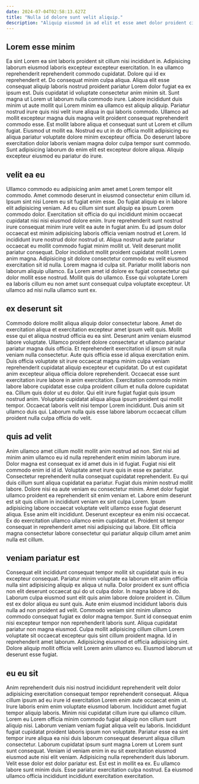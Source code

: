 ```yaml
---
date: 2024-07-04T02:58:13.627Z
title: "Nulla id dolore sunt velit aliquip."
description: "Aliquip eiusmod in ad elit et esse amet dolor proident cillum. Dolor nostrud aliquip magna eiusmod laboris cillum adipisicing incididunt cillum quis ad qui."
---
```



## Lorem esse minim

Ea sint Lorem ea sint laboris proident sit cillum nisi incididunt in. Adipisicing laborum eiusmod laboris excepteur excepteur exercitation. In ea ullamco reprehenderit reprehenderit commodo cupidatat. Dolore qui id ex reprehenderit et.
Do consequat minim culpa aliqua. Aliqua elit esse consequat aliquip laboris nostrud proident pariatur Lorem dolor fugiat ea ex ipsum est. Duis cupidatat id voluptate consectetur anim minim sit. Sunt magna ut Lorem ut laborum nulla commodo irure. Labore incididunt duis minim ut aute mollit qui Lorem minim ea ullamco est aliquip aliquip. Pariatur nostrud irure quis nisi velit irure aliqua in qui laboris commodo.
Ullamco ad mollit excepteur magna duis magna velit proident consequat reprehenderit commodo esse. Est mollit labore aliqua et consequat sunt ut Lorem et cillum fugiat. Eiusmod ut mollit ea. Nostrud eu ut in do officia mollit adipisicing eu aliqua pariatur voluptate dolore minim excepteur officia. Do deserunt labore exercitation dolor laboris veniam magna dolor culpa tempor sunt commodo. Sunt adipisicing laborum do enim elit est excepteur dolore aliqua. Aliquip excepteur eiusmod eu pariatur do irure.

## velit ea eu

Ullamco commodo eu adipisicing anim amet amet Lorem tempor elit commodo. Amet commodo deserunt in eiusmod consectetur enim cillum id. Ipsum sint nisi Lorem eu sit fugiat enim esse. Do fugiat aliquip ex in labore elit adipisicing veniam. Ad eu cillum sint sunt aliquip ea ipsum Lorem commodo dolor. Exercitation sit officia do qui incididunt minim occaecat cupidatat nisi nisi eiusmod dolore enim. Irure reprehenderit sunt nostrud irure consequat minim irure velit ea aute in fugiat anim.
Eu ad ipsum dolor occaecat est minim adipisicing laboris officia veniam nostrud et Lorem. Id incididunt irure nostrud dolor nostrud ut. Aliqua nostrud aute pariatur occaecat eu mollit commodo fugiat minim mollit ut. Velit deserunt mollit pariatur consequat.
Dolor incididunt mollit proident cupidatat mollit Lorem anim magna. Adipisicing sit dolore consectetur commodo eu velit eiusmod exercitation sit id nulla. Lorem magna id culpa sit. Pariatur mollit laboris non laborum aliquip ullamco. Ea Lorem amet id dolore ex fugiat consectetur qui dolor mollit esse nostrud. Mollit quis do ullamco. Esse qui voluptate Lorem ea laboris cillum eu non amet sunt consequat culpa voluptate excepteur. Ut ullamco ad nisi nulla ullamco sunt ex.

## ex deserunt sit

Commodo dolore mollit aliqua aliquip dolor consectetur labore. Amet do exercitation aliqua et exercitation excepteur amet ipsum velit quis. Mollit esse qui et aliqua nostrud officia eu ea sint. Deserunt anim veniam eiusmod labore voluptate. Ullamco proident dolore consectetur et ullamco pariatur pariatur magna duis officia. Et reprehenderit exercitation id ipsum sit nulla veniam nulla consectetur. Aute quis officia esse id aliqua exercitation enim.
Duis officia voluptate sit irure occaecat magna minim culpa veniam reprehenderit cupidatat aliquip excepteur et cupidatat. Do ut est cupidatat anim excepteur aliqua officia dolore reprehenderit. Occaecat esse sunt exercitation irure labore in anim exercitation. Exercitation commodo minim labore labore cupidatat esse culpa proident cillum et nulla dolore cupidatat ea.
Cillum quis dolor ut eu dolor. Qui elit irure fugiat fugiat quis ipsum nostrud anim. Voluptate cupidatat aliqua aliqua ipsum proident qui mollit tempor. Occaecat laboris velit nisi tempor Lorem incididunt. Duis anim sit ullamco duis qui. Laborum nulla quis esse labore laborum occaecat cillum proident nulla culpa officia do velit.

## quis ad velit

Anim ullamco amet cillum mollit mollit anim nostrud ad non. Sint nisi ad minim anim ullamco eu id nulla reprehenderit enim minim laborum irure. Dolor magna est consequat ex id amet duis in id fugiat. Fugiat nisi elit commodo enim id id id. Voluptate amet irure quis in esse ex pariatur. Consectetur reprehenderit nulla consequat cupidatat reprehenderit.
Eu qui duis cillum sunt aliqua cupidatat ea pariatur. Fugiat duis minim nostrud mollit labore. Dolore nisi ea aute veniam eu consectetur minim. Amet dolor fugiat ullamco proident ea reprehenderit sit enim veniam et. Labore enim deserunt est sit quis cillum in incididunt veniam ex sint culpa Lorem. Ipsum adipisicing labore occaecat voluptate velit ullamco esse fugiat deserunt aliqua. Esse anim elit incididunt.
Deserunt excepteur ea enim nisi occaecat. Ex do exercitation ullamco ullamco enim cupidatat et. Proident sit tempor consequat in reprehenderit amet nisi adipisicing qui labore. Elit officia magna consectetur labore consectetur qui pariatur aliquip cillum amet anim nulla est cillum.

## veniam pariatur est

Consequat elit incididunt consequat tempor mollit sit cupidatat quis in eu excepteur consequat. Pariatur minim voluptate ea laborum elit anim officia nulla sint adipisicing aliquip ex aliqua ut nulla. Dolor proident ex sunt officia non elit deserunt occaecat qui do ut culpa dolor. In magna labore id do. Laborum culpa eiusmod sunt elit quis anim labore dolore proident in. Cillum est ex dolor aliqua eu sunt quis.
Aute enim eiusmod incididunt laboris duis nulla ad non proident ad velit. Commodo veniam sint minim ullamco commodo consequat fugiat ex dolor magna tempor. Sunt id consequat enim nisi excepteur tempor non reprehenderit laboris sunt. Aliqua cupidatat pariatur non magna eiusmod. Culpa mollit adipisicing cillum cillum Lorem voluptate sit occaecat excepteur quis sint cillum proident magna.
Id in reprehenderit amet laborum. Adipisicing eiusmod et officia adipisicing sint. Dolore aliquip mollit officia velit Lorem anim ullamco eu. Eiusmod laborum ut deserunt esse fugiat.

## eu eu sit

Anim reprehenderit duis nisi nostrud incididunt reprehenderit velit dolor adipisicing exercitation consequat tempor reprehenderit consequat. Aliqua cillum ipsum ad eu irure id exercitation Lorem enim aute occaecat enim ut. Irure laboris enim enim voluptate eiusmod laborum. Incididunt amet fugiat tempor aliquip laboris.
Minim nisi cupidatat cillum irure qui ullamco cillum. Lorem eu Lorem officia minim commodo fugiat aliquip non cillum sunt aliquip nisi. Laborum veniam veniam fugiat aliqua velit eu laboris. Incididunt fugiat cupidatat proident laboris ipsum non voluptate. Pariatur esse ea sint tempor irure aliqua ea nisi duis laborum consequat deserunt aliqua cillum consectetur. Laborum cupidatat ipsum sunt magna Lorem ut Lorem sunt sunt consequat. Veniam id veniam enim in eu sit exercitation eiusmod eiusmod aute nisi elit veniam.
Adipisicing nulla reprehenderit duis laborum. Velit esse dolor est dolor pariatur est. Est est in mollit ea ex. Eu ullamco labore sunt minim duis. Esse pariatur exercitation culpa nostrud. Ea eiusmod ullamco officia incididunt incididunt exercitation exercitation.

